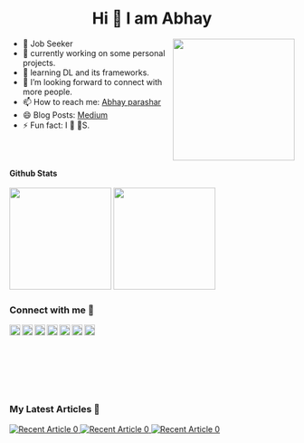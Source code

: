 <h1 align='center'> Hi 👋 I am Abhay</h1>

<img align='right' src="https://i.imgur.com/OTKgDSt.gif" width="215">

       
* 🎯 Job Seeker
* 🤔 currently working on some personal projects.
* 🌱 learning DL and its frameworks.
* 👯 I’m looking forward to connect with more people.
* 📫 How to reach me: [Abhay parashar](mailto:parasharabhay13@gmail.com)
* 😄 Blog Posts: [Medium](https://abhayparashar31.medium.com/)
* ⚡ Fun fact: I 🧡 🐶S.

<br />
<br />

<p>	
  <summary><b>Github Stats</b></summary>
  <br />
  <img height="180em" src="https://github-readme-stats.vercel.app/api?username=abhayparashar31&count_private=true&show_icons=true&theme=midnight-purple&hide_rank=false&hide_border=TRUE" />
  <img height="180em" src="https://github-readme-stats.vercel.app/api/top-langs/?username=abhayparashar31&layout=compact&title_color=ffffff&text_color=c9cacc&icon_color=2bbc8a&bg_color=1d1f21&hide_border=TRUE"/>
</p>

### Connect with me 📡

[<img align="left" alt="Twitter" width="19px" src="https://cdn.jsdelivr.net/npm/simple-icons@v3/icons/twitter.svg" />][twitter]
[<img align="left" alt="LinkedIn" width="19px" src="https://cdn.jsdelivr.net/npm/simple-icons@v3/icons/linkedin.svg" />][linkedin]
[<img align="left" alt="Instagram" width="19px" src="https://cdn.jsdelivr.net/npm/simple-icons@v3/icons/instagram.svg" />][instagram]
[<img align="left" alt="Facebook" width="19px" src="https://cdn.jsdelivr.net/npm/simple-icons@v3/icons/facebook.svg" />][facebook]
[<img align="left" alt="LinkedIn" width="19px" src="https://cdn.jsdelivr.net/npm/simple-icons@v3/icons/gmail.svg" />][email]
[<img align="left" alt="Instagram" width="19px" src="https://cdn.jsdelivr.net/npm/simple-icons@v3/icons/medium.svg" />][medium]
[<img align="left" alt="Instagram" width="19px" src="https://cdn.jsdelivr.net/npm/simple-icons@v3/icons/kaggle.svg" />][kaggle]

<br><br>

<br><br><br><br>
### My Latest Articles 👀

<a target="_blank" href="https://github-readme-medium-recent-article.vercel.app/medium/@abhayparashar31/0"><img src="https://github-readme-medium-recent-article.vercel.app/medium/@abhayparashar31/0" alt="Recent Article 0"/> 
<a target="_blank" href="https://github-readme-medium-recent-article.vercel.app/medium/@abhayparashar31/1"><img src="https://github-readme-medium-recent-article.vercel.app/medium/@abhayparashar31/1" alt="Recent Article 0"/> 
<a target="_blank" href="https://github-readme-medium-recent-article.vercel.app/medium/@abhayparashar31/2"><img src="https://github-readme-medium-recent-article.vercel.app/medium/@abhayparashar31/2" alt="Recent Article 0"/> 

<br>


[twitter]: https://twitter.com/abhayparashar31
[instagram]: https://www.instagram.com/abhayparashar31
[linkedin]: https://www.linkedin.com/in/abhayparashar31/

[medium]: https://abhayparashar31.medium.com/
[email]: mailto:parasharabhay13@gmail.com
[facebook]:https://www.facebook.com/parashar.abhay.7
[kaggle]: https://www.kaggle.com/abhayparashar31

